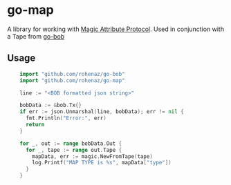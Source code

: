 # go-map

A library for working with [Magic Attribute Protocol](https://github.com/rohenaz/MAP). Used in conjunction with a Tape from [go-bob](https://github.com/bitcoinschema/go-bob)

## Usage

```go
    import "github.com/rohenaz/go-bob"
    import "github.com/rohenaz/go-map"

    line := "<BOB formatted json string>"

    bobData := &bob.Tx{}
    if err := json.Unmarshal(line, bobData); err != nil {
      fmt.Println("Error:", err)
      return
    }

    for _, out := range bobData.Out {
      for _, tape := range out.Tape {
        mapData, err := magic.NewFromTape(tape)
        log.Printf("MAP TYPE is %s", mapData["type"])
      }
    }


```
